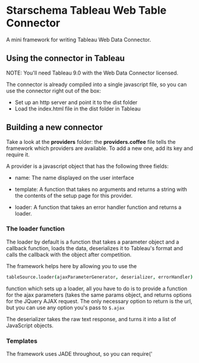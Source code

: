 # Starschema Tableau Web Table Connector

A mini framework for writing Tableau Web Data Connector.

## Using the connector in Tableau

NOTE: You'll need Tableau 9.0 with the Web Data Connector licensed.

The connector is already compiled into a single javascript file, so you
can use the connector right out of the box:

  - Set up an http server and point it to the dist folder
  - Load the index.html file in the dist folder in Tableau



## Building a new connector


Take a look at the __providers__ folder: the __providers.coffee__ file
tells the framework which providers are available. To add a new one, add
its key and require it.

A provider is a javascript object that has the following three fields:

  - name: The name displayed on the user interface

  - template: A function that takes no arguments and returns a string
    with the contents of the setup page for this provider.

  - loader: A function that takes an error handler function and returns
    a loader.

### The loader function

The loader by default is a function that takes a parameter object and a
callback function, loads the data, deserializes it to Tableau's format
and calls the callback with the object after competition.

The framework helps here by allowing you to use the

```coffee
tableSource.loader(ajaxParameterGenerator, deserializer, errorHandler)
```

function which sets up a loader, all you have to do is to provide a
function for the ajax parameters (takes the same params object, and
returns options for the JQuery AJAX request. The only necessary option
to return is the url, but you can use any option you's pass to ```$.ajax```

The deserializer takes the raw text response, and turns it into a list
of JavaScript objects.

### Templates

The framework uses JADE throughout, so you can require('<template path>')
them, and they get compiled into the resulting JavaScript by browserify.

To allow parameters to pass from the setup screen to the
ajaxParameterGenerator and the deserializer of the provider, add the
HTML data-attribute ```data-tableau-key="<name of the property>"```
to the inputs whose value you'd like to add to the parameters object
passed to these functions.


### Building the connector

```sh
./build.sh
```

This script runs browserify, resolves the imports and concatenates the
javascripts.

A full Grunt-based build is in the works.


### Cross-site scripting protection

To allow loading from remote URLs, the target server has to reply with
the  ```Access-Control-Allow-Origin``` header set to ```*``` for the
preview function to work.
